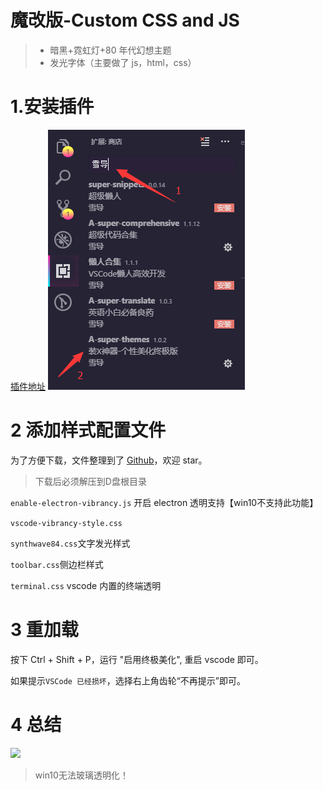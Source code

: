 # 魔改版-Custom CSS and JS

> - 暗黑+霓虹灯+80 年代幻想主题
> - 发光字体（主要做了 js，html，css）

# 1.安装插件

[插件地址](https://marketplace.visualstudio.com/items?itemName=xuedao.super-themes)
![插件截图](https://github.com/qq34347476/Beautiful/blob/vscode%E7%BB%88%E6%9E%81%E7%BE%8E%E5%8C%96-Beautiful/images/1.png)

# 2 添加样式配置文件

为了方便下载，文件整理到了 [Github](https://github.com/qq34347476/Beautiful)，欢迎 star。

> 下载后必须解压到D盘根目录

`enable-electron-vibrancy.js`
开启 electron 透明支持【win10不支持此功能】

`vscode-vibrancy-style.css`

`synthwave84.css`文字发光样式

`toolbar.css`侧边栏样式

`terminal.css` vscode 内置的终端透明

# 3 重加载

按下 Ctrl + Shift + P，运行 "启用终极美化", 重启 vscode 即可。

如果提示`VSCode 已经损坏`，选择右上角齿轮“不再提示”即可。

# 4 总结

![](https://upload-images.jianshu.io/upload_images/854231-203ae82f1544bf0f.png?imageMogr2/auto-orient/strip%7CimageView2/2/w/1240)

> win10无法玻璃透明化！
